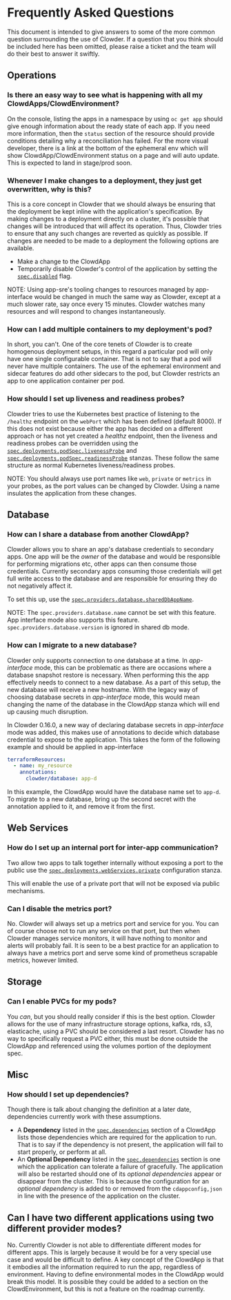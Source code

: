# Frequently Asked Questions

This document is intended to give answers to some of the more common question surrounding the use of
Clowder. If a question that you think should be included here has been omitted, please raise a
ticket and the team will do their best to answer it swiftly.

## Operations

### Is there an easy way to see what is happening with all my ClowdApps/ClowdEnvironment?

On the console, listing the apps in a namespace by using ``oc get app`` should give enough
information about the ready state of each app. If you need more information, then the ``status``
section of the resource should provide conditions detailing why a reconciliation has failed. For the
more visual developer, there is a link at the bottom of the ephemeral env which will show
ClowdApp/ClowdEnvironment status on a page and will auto update. This is expected to land in
stage/prod soon.

### Whenever I make changes to a deployment, they just get overwritten, why is this?

This is a core concept in Clowder that we should always be ensuring that the deployment be kept
inline with the application's specification. By making changes to a deployment directly on a
cluster, it's possible that changes will be introduced that will affect its operation. Thus, Clowder
tries to ensure that any such changes are reverted as quickly as possible. If changes are needed to
be made to a deployment the following options are available.

* Make a change to the ClowdApp
* Temporarily disable Clowder's control of the application by setting the [`spec.disabled`](https://redhatinsights.github.io/clowder/clowder/dev/api_reference.html#k8s-api-github-com-redhatinsights-clowder-apis-cloud-redhat-com-v1alpha1-clowdapp) flag.

NOTE: Using app-sre's tooling changes to resources managed by app-interface would be changed in much
the same way as Clowder, except at a much slower rate, say once every 15 minutes. Clowder watches
many resources and will respond to changes instantaneously.

### How can I add multiple containers to my deployment's pod?

In short, you can't. One of the core tenets of Clowder is to create homogenous deployment setups, in
this regard a particular pod will only have one single configurable container. That is not to say
that a pod will never have multiple containers. The use of the ephemeral environment and sidecar
features do add other sidecars to the pod, but Clowder restricts an app to one application container
per pod.

### How should I set up liveness and readiness probes?

Clowder tries to use the Kubernetes best practice of listening to the ``/healthz`` endpoint on the
``webPort`` which has been defined (default 8000). If this does not exist because either the app has
decided on a different approach or has not yet created a _healthz_ endpoint, then the liveness and
readiness probes can be overridden using the
[`spec.deployments.podSpec.livenessProbe`](https://redhatinsights.github.io/clowder/clowder/dev/api_reference.html#k8s-api-github-com-redhatinsights-clowder-apis-cloud-redhat-com-v1alpha1-podspec)
and
[`spec.deployments.podSpec.readinessProbe`](https://redhatinsights.github.io/clowder/clowder/dev/api_reference.html#k8s-api-github-com-redhatinsights-clowder-apis-cloud-redhat-com-v1alpha1-podspec)
stanzas. These follow the same structure as normal Kubernetes liveness/readiness probes.

NOTE: You should always use port names like `web`, `private` or `metrics` in your probes, as the
port values can be changed by Clowder. Using a name insulates the application from these changes.

## Database

### How can I share a database from another ClowdApp?

Clowder allows you to share an app's database credentials to secondary apps. One app will be the
_owner_ of the database and would be responsible for performing migrations etc, other apps can then
consume those credentials. Currently secondary apps consuming those credentials will get full write
access to the database and are responsible for ensuring they do not negatively affect it.

To set this up, use the [`spec.providers.database.sharedDbAppName`](https://redhatinsights.github.io/clowder/clowder/dev/api_reference.html#k8s-api-github-com-redhatinsights-clowder-apis-cloud-redhat-com-v1alpha1-databasespec).

NOTE: The `spec.providers.database.name` cannot be set with this feature. App interface mode also
supports this feature. `spec.providers.database.version` is ignored in shared db mode.

### How can I migrate to a new database?

Clowder only supports connection to one database at a time. In *app-interface* mode, this can be
problematic as there are occasions where a database snapshot restore is necessary. When performing
this the app effectively needs to connect to a new database. As a part of this setup, the new
database will receive a new hostname. With the legacy way of choosing database secrets in
*app-interface* mode, this would mean changing the name of the database in the ClowdApp stanza
which will end up causing much disruption. 

In Clowder 0.16.0, a new way of declaring database secrets in *app-interface* mode was added, this
makes use of annotations to decide which database credential to expose to the application. This
takes the form of the following example and should be applied in app-interface

```yaml
terraformResources:
  - name: my_resource
    annotations:
      clowder/database: app-d
```

In this example, the ClowdApp would have the database name set to ``app-d``. To migrate to a new
database, bring up the second secret with the annotation applied to it, and remove it from the
first.


## Web Services

### How do I set up an internal port for inter-app communication?

Two allow two apps to talk together internally without exposing a port to the public use the
[`spec.deployments.webServices.private`](https://redhatinsights.github.io/clowder/clowder/dev/api_reference.html#k8s-api-github-com-redhatinsights-clowder-apis-cloud-redhat-com-v1alpha1-privatewebservice)
configuration stanza.

This will enable the use of a private port that will not be exposed via public mechanisms.

### Can I disable the metrics port?

No. Clowder will always set up a metrics port and service for you. You can of course choose not to
run any service on that port, but then when Clowder manages service monitors, it will have nothing
to monitor and alerts will probably fail. It is seen to be a best practice for an application to
always have a metrics port and serve some kind of prometheus scrapable metrics, however limited.

## Storage

### Can I enable PVCs for my pods?

You _can_, but you should really consider if this is the best option. Clowder allows for the use of
many infrastructure storage options, kafka, rds, s3, elasticache, using a PVC should be considered a
last resort. Clowder has no way to specifically request a PVC either, this must be done outside the
ClowdApp and referenced using the volumes portion of the deployment spec.

## Misc

### How should I set up dependencies?

Though there is talk about changing the definition at a later date, dependencies currently work with
these assumptions.

* A **Dependency** listed in the
[`spec.dependencies`](https://redhatinsights.github.io/clowder/clowder/dev/api_reference.html#k8s-api-github-com-redhatinsights-clowder-apis-cloud-redhat-com-v1alpha1-podspec)
section of a ClowdApp lists those dependencies which are required for the application to run. That
is to say if the dependency is not present, the application will fail to start properly, or perform
at all.
* An **Optional Dependency** listed in the
[`spec.dependencies`](https://redhatinsights.github.io/clowder/clowder/dev/api_reference.html#k8s-api-github-com-redhatinsights-clowder-apis-cloud-redhat-com-v1alpha1-podspec)
section is one which the application can tolerate a failure of gracefully. The application will also
be restarted should one of its _optional dependencies_ appear or disappear from the cluster. This is
because the configuration for an _optional dependency_ is added to or removed from the
``cdappconfig,json`` in line with the presence of the application on the cluster.

## Can I have two different applications using two different provider modes?

No. Currently Clowder is not able to differentiate different modes for different apps. This is
largely because it would be for a very special use case and would be difficult to define. A key
concept of the ClowdApp is that it embodies all the information required to run the app, regardless
of environment. Having to define environmental modes in the ClowdApp would break this model. It is
possible they could be added to a section on the ClowdEnvironment, but this is not a feature on the
roadmap currently.
